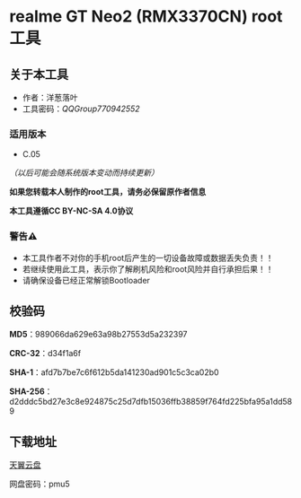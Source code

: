 # realme GT Neo2 (RMX3370CN) root工具

## 关于本工具
- 作者：洋葱落叶
- 工具密码：*QQGroup770942552*

### 适用版本
- C.05 

*（以后可能会随系统版本变动而持续更新）*

**如果您转载本人制作的root工具，请务必保留原作者信息**

**本工具遵循CC BY-NC-SA 4.0协议**

### 警告⚠️
- 本工具作者不对你的手机root后产生的一切设备故障或数据丢失负责！！
- 若继续使用此工具，表示你了解刷机风险和root风险并自行承担后果！！
- 请确保设备已经正常解锁Bootloader

## 校验码

**MD5**：989066da629e63a98b27553d5a232397

**CRC-32**：d34f1a6f

**SHA-1**：afd7b7be7c6f612b5da141230ad901c5c3ca02b0

**SHA-256**：d2dddc5bd27e3c8e924875c25d7dfb15036ffb38859f764fd225bfa95a1dd589

## 下载地址
[天翼云盘](https://cloud.189.cn/t/qYram2JRrMF3)

网盘密码：pmu5
